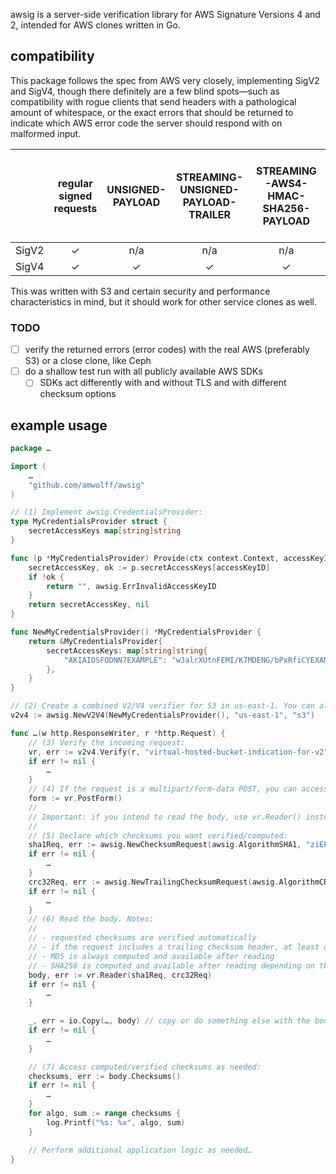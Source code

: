 awsig is a server-side verification library for AWS Signature Versions 4
and 2, intended for AWS clones written in Go.

## compatibility

This package follows the spec from AWS very closely, implementing SigV2
and SigV4, though there definitely are a few blind spots—such as
compatibility with rogue clients that send headers with a pathological
amount of whitespace, or the exact errors that should be returned to
indicate which AWS error code the server should respond with on
malformed input.

|       | regular signed requests | UNSIGNED-PAYLOAD | STREAMING-UNSIGNED-PAYLOAD-TRAILER | STREAMING-AWS4-HMAC-SHA256-PAYLOAD | STREAMING-AWS4-HMAC-SHA256-PAYLOAD-TRAILER | STREAMING-AWS4-ECDSA-P256-SHA256-PAYLOAD | STREAMING-AWS4-ECDSA-P256-SHA256-PAYLOAD-TRAILER | presigned | presigned (POST) |
|:-----:|:-----------------------:|:----------------:|:----------------------------------:|:----------------------------------:|:------------------------------------------:|:----------------------------------------:|:------------------------------------------------:|:---------:|:----------------:|
| SigV2 |            ✓            |        n/a       |                 n/a                |                 n/a                |                     n/a                    |                    n/a                   |                        n/a                       |     ✓     |         ✓        |
| SigV4 |            ✓            |         ✓        |                  ✓                 |                  ✓                 |                      ✓                     |              _unimplemented_             |                  _unimplemented_                 |     ✓     |         ✓        |

This was written with S3 and certain security and performance
characteristics in mind, but it should work for other service clones as
well.

### TODO

- [ ] verify the returned errors (error codes) with the real AWS (preferably S3) or a close clone, like Ceph
- [ ] do a shallow test run with all publicly available AWS SDKs
    - [ ] SDKs act differently with and without TLS and with different checksum options

## example usage

```go
package …

import (
	…
	"github.com/amwolff/awsig"
)

// (1) Implement awsig.CredentialsProvider:
type MyCredentialsProvider struct {
	secretAccessKeys map[string]string
}

func (p *MyCredentialsProvider) Provide(ctx context.Context, accessKeyID string) (secretAccessKey string, _ error) {
	secretAccessKey, ok := p.secretAccessKeys[accessKeyID]
	if !ok {
		return "", awsig.ErrInvalidAccessKeyID
	}
	return secretAccessKey, nil
}

func NewMyCredentialsProvider() *MyCredentialsProvider {
	return &MyCredentialsProvider{
		secretAccessKeys: map[string]string{
			"AKIAIOSFODNN7EXAMPLE": "wJalrXUtnFEMI/K7MDENG/bPxRfiCYEXAMPLEKEY",
		},
	}
}

// (2) Create a combined V2/V4 verifier for S3 in us-east-1. You can also create a standalone V2 only or V4 only verifier:
v2v4 := awsig.NewV2V4(NewMyCredentialsProvider(), "us-east-1", "s3")

func …(w http.ResponseWriter, r *http.Request) {
	// (3) Verify the incoming request:
	vr, err := v2v4.Verify(r, "virtual-hosted-bucket-indication-for-v2")
	if err != nil {
		…
	}
	// (4) If the request is a multipart/form-data POST, you can access the parsed form values:
	form := vr.PostForm()
	//
	// Important: if you intend to read the body, use vr.Reader() instead of r.Body.
	//
	// (5) Declare which checksums you want verified/computed:
	sha1Req, err := awsig.NewChecksumRequest(awsig.AlgorithmSHA1, "ziEPrgmMDfQDTAAAQZuYfMjU4uc=")
	if err != nil {
		…
	}
	crc32Req, err := awsig.NewTrailingChecksumRequest(awsig.AlgorithmCRC32)
	if err != nil {
		…
	}
	// (6) Read the body. Notes:
	//
	// - requested checksums are verified automatically
	// - if the request includes a trailing checksum header, at least one checksum must be requested
	// - MD5 is always computed and available after reading
	// - SHA256 is computed and available after reading depending on the request type
	body, err := vr.Reader(sha1Req, crc32Req)
	if err != nil {
		…
	}

	_, err = io.Copy(…, body) // copy or do something else with the body
	if err != nil {
		…
	}

	// (7) Access computed/verified checksums as needed:
	checksums, err := body.Checksums()
	if err != nil {
		…
	}
	for algo, sum := range checksums {
		log.Printf("%s: %x", algo, sum)
	}

	// Perform additional application logic as needed…
}
```
